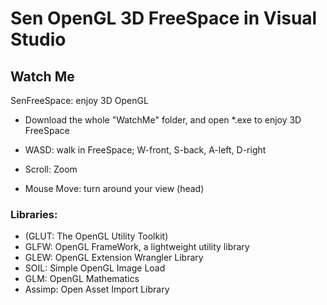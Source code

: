 # Sen OpenGL 3D FreeSpace in Visual Studio
## Watch Me

SenFreeSpace: enjoy 3D OpenGL
* Download the whole "WatchMe" folder, and open *.exe to enjoy 3D FreeSpace

* WASD: walk in FreeSpace; W-front, S-back, A-left, D-right
* Scroll: Zoom
* Mouse Move: turn around your view (head)


### Libraries:
* (GLUT: The OpenGL Utility Toolkit)
* GLFW: OpenGL FrameWork, a lightweight utility library
* GLEW: OpenGL Extension Wrangler Library 
* SOIL: Simple OpenGL Image Load
* GLM: OpenGL Mathematics
* Assimp: Open Asset Import Library


